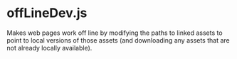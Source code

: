 # offLineDev.js
Makes web pages work off line by modifying the paths to linked assets to point to local versions of those assets (and downloading any assets that are not already locally available).
